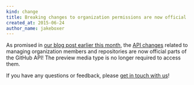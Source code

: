 ```yaml
---
kind: change
title: Breaking changes to organization permissions are now official
created_at: 2015-06-24
author_name: jakeboxer
---
```


As promised in [our blog post earlier this month][notice], the [API changes][api-changes] related to managing organization members and repositories are now official parts of the GitHub API! The preview media type is no longer required to access them.

If you have any questions or feedback, please [get in touch with us][contact]!

[notice]: /changes/2015-06-10-breaking-changes-to-organization-permissions-coming-on-june-24
[api-changes]: /changes/2014-12-08-organization-permissions-api-preview/
[contact]: https://github.com/contact?form[subject]=Organization+Permissions+API
